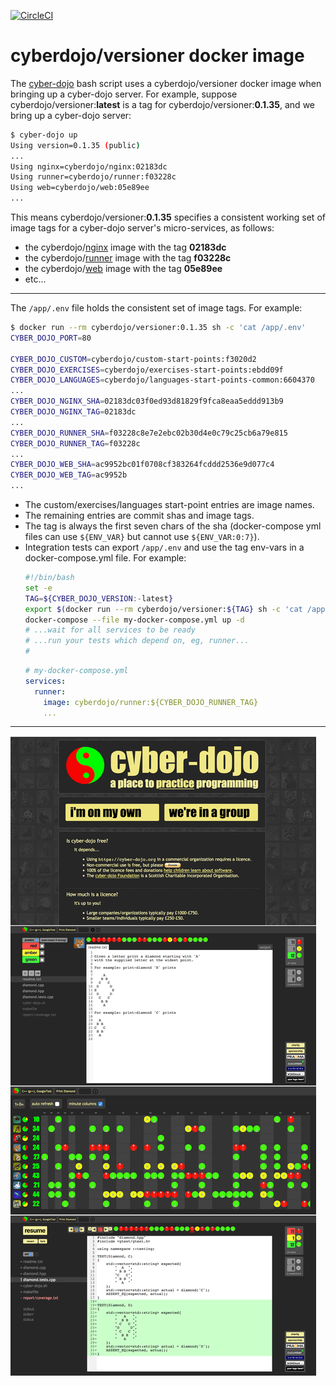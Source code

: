 [![CircleCI](https://circleci.com/gh/cyber-dojo/versioner.svg?style=svg)](https://circleci.com/gh/cyber-dojo/versioner)

# cyberdojo/versioner docker image

The [cyber-dojo](https://github.com/cyber-dojo/commander/blob/master/cyber-dojo) bash script
uses a cyberdojo/versioner docker image when bringing up a cyber-dojo server.
For example, suppose cyberdojo/versioner:**latest** is a tag for cyberdojo/versioner:**0.1.35**,
and we bring up a cyber-dojo server:
```bash
$ cyber-dojo up
Using version=0.1.35 (public)
...
Using nginx=cyberdojo/nginx:02183dc
Using runner=cyberdojo/runner:f03228c
Using web=cyberdojo/web:05e89ee
...
```
This means cyberdojo/versioner:**0.1.35** specifies a consistent working set of
image tags for a cyber-dojo server's micro-services, as follows:
*  the cyberdojo/[nginx](https://github.com/cyber-dojo/nginx/tree/02183dc03f0ed93d81829f9fca8eaa5eddd913b9) image with the tag **02183dc**
*  the cyberdojo/[runner](https://github.com/cyber-dojo/runner/tree/f03228c8e7e2ebc02b30d4e0c79c25cb6a79e815) image with the tag **f03228c**
*  the cyberdojo/[web](https://github.com/cyber-dojo/web/tree/05e89eee29666e5474ddd486938f33127b0c2471) image with the tag **05e89ee**
* etc...

- - - -

The ```/app/.env``` file holds the consistent set of image tags.
For example:
```bash
$ docker run --rm cyberdojo/versioner:0.1.35 sh -c 'cat /app/.env'
CYBER_DOJO_PORT=80

CYBER_DOJO_CUSTOM=cyberdojo/custom-start-points:f3020d2
CYBER_DOJO_EXERCISES=cyberdojo/exercises-start-points:ebdd09f
CYBER_DOJO_LANGUAGES=cyberdojo/languages-start-points-common:6604370
...
CYBER_DOJO_NGINX_SHA=02183dc03f0ed93d81829f9fca8eaa5eddd913b9
CYBER_DOJO_NGINX_TAG=02183dc
...
CYBER_DOJO_RUNNER_SHA=f03228c8e7e2ebc02b30d4e0c79c25cb6a79e815
CYBER_DOJO_RUNNER_TAG=f03228c
...
CYBER_DOJO_WEB_SHA=ac9952bc01f0708cf383264fcddd2536e9d077c4
CYBER_DOJO_WEB_TAG=ac9952b
...
```

- The custom/exercises/languages start-point entries are image names.
- The remaining entries are commit shas and image tags.
- The tag is always the first seven chars of the sha (docker-compose yml files
  can use ```${ENV_VAR}``` but cannot use ```${ENV_VAR:0:7}```).
- Integration tests can export ```/app/.env``` and use the tag env-vars in a docker-compose.yml file. For example:
  ```bash
  #!/bin/bash
  set -e
  TAG=${CYBER_DOJO_VERSION:-latest}
  export $(docker run --rm cyberdojo/versioner:${TAG} sh -c 'cat /app/.env')
  docker-compose --file my-docker-compose.yml up -d
  # ...wait for all services to be ready
  # ...run your tests which depend on, eg, runner...
  #
  ```
  ```yml
  # my-docker-compose.yml
  services:
    runner:
      image: cyberdojo/runner:${CYBER_DOJO_RUNNER_TAG}
      ...
  ```

- - - -

![cyber-dojo.org home page](https://github.com/cyber-dojo/cyber-dojo/blob/master/shared/home_page_snapshot.png)
